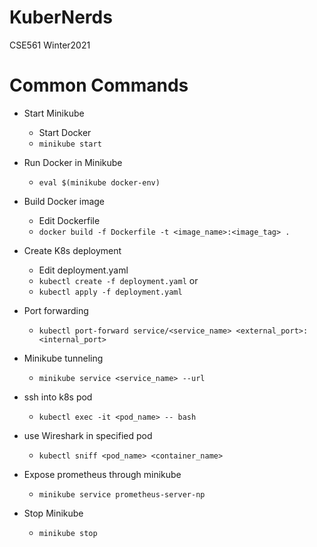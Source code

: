 # KuberNerds
CSE561 Winter2021

# Common Commands

- Start Minikube
    - Start Docker
    - ```minikube start```

- Run Docker in Minikube
    - ```eval $(minikube docker-env)```

- Build Docker image
    - Edit Dockerfile
    - ```docker build -f Dockerfile -t <image_name>:<image_tag> .```
    <!-- Remember the period! -->
    <!-- docker build -f Dockerfile -t server:latest . -->
    <!-- docker build -f Dockerfile -t simple-service-server:latest . -->


- Create K8s deployment
    - Edit deployment.yaml
    - ```kubectl create -f deployment.yaml``` or
    - ```kubectl apply -f deployment.yaml```

- Port forwarding
    - ```kubectl port-forward service/<service_name> <external_port>:<internal_port>```
    <!-- kubectl port-forward service/service-server 12345:1453 -->

- Minikube tunneling
    - ```minikube service <service_name> --url```
    <!-- minikube service service-server --url -->

- ssh into k8s pod
    - ```kubectl exec -it <pod_name> -- bash```
    <!-- kubectl exec -it server-65987794c7-5kldn -- bash -->

- use Wireshark in specified pod
    - ```kubectl sniff <pod_name> <container_name>```
    <!-- kubectl sniff server-65987794c7-5kldn server -->

- Expose prometheus through minikube
   - ```minikube service prometheus-server-np```

- Stop Minikube
    - ```minikube stop```
